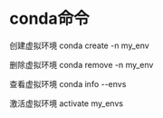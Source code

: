 # conda命令
创建虚拟环境
conda create -n my_env

删除虚拟环境
conda remove -n my_env

查看虚拟环境
conda info --envs

激活虚拟环境
activate my_envs
